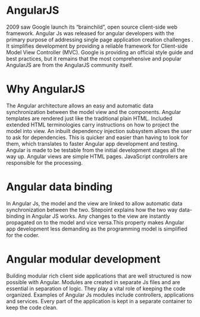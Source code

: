 # AngularJS
2009 saw Google launch its “brainchild”, open source client-side web framework. Angular Js was released for angular developers with the primary purpose of addressing single page application creation challenges .
It simplifies development by providing a reliable framework for Client-side Model View Controller (MVC). Google  is providing an official style guide and best practices, but it remains that the most comprehensive and popular AngularJS are from the AngularJS community itself. 

# Why AngularJS
The Angular architecture allows an easy and automatic data synchronization between the model view and the components.
Angular templates are rendered just like the traditional plain HTML. Included extended HTML terminologies carry instructions on how to project the model into view.
An inbuilt dependency injection subsystem allows the user to ask for dependencies. This is quicker and easier than having to look for them, which translates to faster Angular app development and testing.
Angular is made to be testable from the initial development stages all the way up.
Angular views are simple HTML pages. JavaScript controllers are responsible for the processing.


# Angular data binding
In Angular Js, the model and the view are linked to allow automatic data synchronization between the two.  Sitepoint explains how the two way data-binding in Angular JS works. Any changes to the view are instantly propagated on to the model and vice versa.This property makes Angular app development less demanding as the programming model is simplified for the coder.

# Angular modular development
Building modular rich client side applications that are well structured is now possible with Angular.  Modules are created in separate Js files and are essential in separation of logic. They play a vital role of keeping the code organized. Examples of Angular Js modules include controllers, applications and services. Every part of the application is kept in a separate container to keep the code clean.